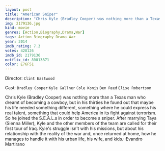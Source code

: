 ```yaml
---
layout: post
title: "American Sniper"
description: "Chris Kyle (Bradley Cooper) was nothing more than a Texas man who dreamt of becoming a cowboy, but in his thirties he found out that maybe his life needed something different, something where he could express his real talent, something that could help America in its fight against terrorism. So he joined the S.E.A.L.s in order to become a sniper. After marrying Taya (Sienna Miller), Kyle and the other members of the team are called for their first tour of Iraq. Kyle's struggle isn't with his missions, but about his relationship with the reality of the war and, once returned at home, h.."
img: 2179136.jpg
kind: movie
genres: [Action,Biography,Drama,War]
tags: Action Biography Drama War 
year: 2014
imdb_rating: 7.3
votes: 428126
imdb_id: 2179136
netflix_id: 80013871
color: E76F51
---
```

Director: `Clint Eastwood`  

Cast: `Bradley Cooper` `Kyle Gallner` `Cole Konis` `Ben Reed` `Elise Robertson` 

Chris Kyle (Bradley Cooper) was nothing more than a Texas man who dreamt of becoming a cowboy, but in his thirties he found out that maybe his life needed something different, something where he could express his real talent, something that could help America in its fight against terrorism. So he joined the S.E.A.L.s in order to become a sniper. After marrying Taya (Sienna Miller), Kyle and the other members of the team are called for their first tour of Iraq. Kyle's struggle isn't with his missions, but about his relationship with the reality of the war and, once returned at home, how he manages to handle it with his urban life, his wife, and kids.::Evandro Martirano